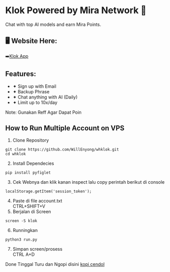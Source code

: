 # Klok Powered by Mira Network 👋

Chat with top AI models and earn Mira Points.

## 🖥 Website Here:
➡️[Klok App](https://klokapp.ai?referral_code=RTUFNMZR)

## Features:
- ✦ Sign up with Email
- ✦ Backup Phrase
- ✦ Chat anything with AI (Daily)
- ✦ Limit up to 10x/day

Note: Gunakan Reff Agar Dapat Poin

## How to Run Multiple Account on VPS
1. Clone Repository
```
git clone https://github.com/WillEnyong/whklok.git
cd whklok
```
2. Install Dependecies
```
pip install pyfiglet
```
3. Cek Webnya dan klik kanan inspect lalu copy perintah berikut di console
```
localStorage.getItem('session_token');
```
4. Paste di file account.txt  
   CTRL+SHIFT+V
5. Berjalan di Screen
```
screen -S klok
```
6. Runningkan
```
python3 run.py
```
7. Simpan screen/prosess  
CTRL A+D

Done Tinggal Turu dan Ngopi disini
[kopi cendol](https://trakteer.id/enyongbae/tip?open=true)

